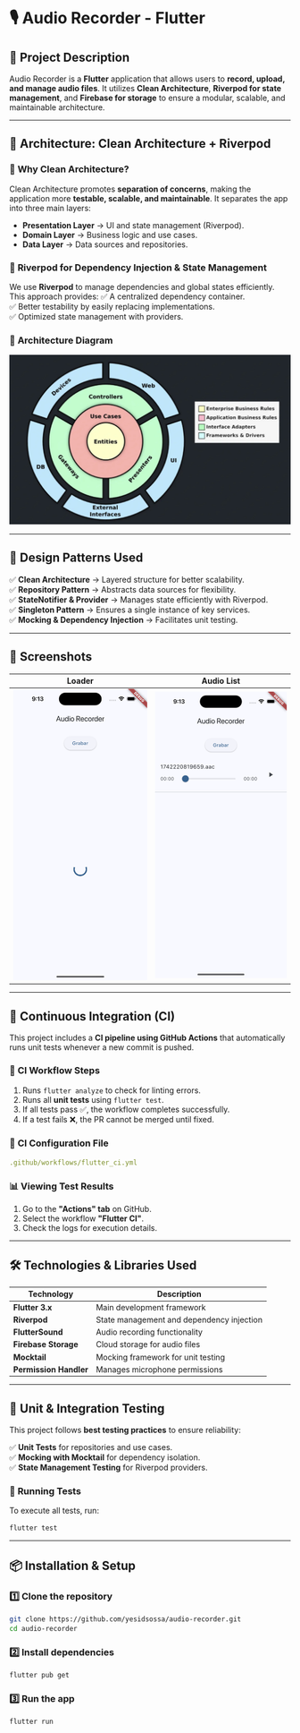 # 🎙️ Audio Recorder - Flutter

## 📌 Project Description
Audio Recorder is a **Flutter** application that allows users to **record, upload, and manage audio files**. It utilizes **Clean Architecture**, **Riverpod for state management**, and **Firebase for storage** to ensure a modular, scalable, and maintainable architecture.

---

## 🚀 Architecture: Clean Architecture + Riverpod

### 📌 **Why Clean Architecture?**
Clean Architecture promotes **separation of concerns**, making the application more **testable, scalable, and maintainable**. It separates the app into three main layers:

- **Presentation Layer** → UI and state management (Riverpod).
- **Domain Layer** → Business logic and use cases.
- **Data Layer** → Data sources and repositories.

### 📌 **Riverpod for Dependency Injection & State Management**
We use **Riverpod** to manage dependencies and global states efficiently. This approach provides:
✅ A centralized dependency container.  
✅ Better testability by easily replacing implementations.  
✅ Optimized state management with providers.  

### 📌 **Architecture Diagram**
![Clean Architecture Diagram](docs/diagrams/architecture.jpeg)

---

## 📐 Design Patterns Used

✅ **Clean Architecture** → Layered structure for better scalability.  
✅ **Repository Pattern** → Abstracts data sources for flexibility.  
✅ **StateNotifier & Provider** → Manages state efficiently with Riverpod.  
✅ **Singleton Pattern** → Ensures a single instance of key services.  
✅ **Mocking & Dependency Injection** → Facilitates unit testing.  

---

## 📸 Screenshots

| Loader | Audio List |
|-----------|-----------|
| ![Recording](docs/screenshot/loader.png) | ![Audio List](docs/screenshot/audio_list.png) | 

---

## 🚀 Continuous Integration (CI)
This project includes a **CI pipeline using GitHub Actions** that automatically runs unit tests whenever a new commit is pushed.

### 📌 **CI Workflow Steps**
1. Runs `flutter analyze` to check for linting errors.
2. Runs all **unit tests** using `flutter test`.
3. If all tests pass ✅, the workflow completes successfully.
4. If a test fails ❌, the PR cannot be merged until fixed.

### 📂 **CI Configuration File**
```yaml
.github/workflows/flutter_ci.yml
```

### 📊 **Viewing Test Results**
1. Go to the **"Actions" tab** on GitHub.
2. Select the workflow **"Flutter CI"**.
3. Check the logs for execution details.

---

## 🛠️ Technologies & Libraries Used
| Technology | Description |
|------------|------------|
| **Flutter 3.x** | Main development framework |
| **Riverpod** | State management and dependency injection |
| **FlutterSound** | Audio recording functionality |
| **Firebase Storage** | Cloud storage for audio files |
| **Mocktail** | Mocking framework for unit testing |
| **Permission Handler** | Manages microphone permissions |

---

## 🧪 Unit & Integration Testing
This project follows **best testing practices** to ensure reliability:

✅ **Unit Tests** for repositories and use cases.  
✅ **Mocking with Mocktail** for dependency isolation.  
✅ **State Management Testing** for Riverpod providers.  

### 📌 **Running Tests**
To execute all tests, run:
```bash
flutter test
```

---

## 📦 Installation & Setup

### 1️⃣ Clone the repository
```bash
git clone https://github.com/yesidsossa/audio-recorder.git
cd audio-recorder
```

### 2️⃣ Install dependencies
```bash
flutter pub get
```

### 3️⃣ Run the app
```bash
flutter run
```

